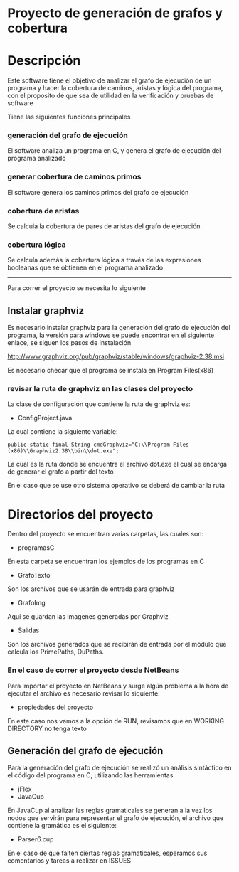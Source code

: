 # Proyecto de generación de grafos y cobertura

# Descripción

Este software tiene el objetivo de analizar el grafo de ejecución de un programa y hacer la cobertura de caminos, aristas y lógica del programa, con el proposito de que sea de utilidad en la verificación y pruebas de software

Tiene las siguientes funciones principales

### generación del grafo de ejecución

El software analiza un programa en C, y genera el grafo de ejecución del programa analizado

### generar cobertura de caminos primos

El software genera los caminos primos del grafo de ejecución

### cobertura de aristas

Se calcula la cobertura de pares de aristas del grafo de ejecución

### cobertura lógica

Se calcula además la cobertura lógica a través de las expresiones booleanas que se obtienen en el programa analizado



--------------------------

Para correr el proyecto se necesita lo siguiente


Instalar graphviz
--------------------

Es necesario instalar graphviz para la generación del grafo de ejecución del programa, la versión para windows se puede encontrar en el siguiente enlace, se siguen los pasos de instalación

http://www.graphviz.org/pub/graphviz/stable/windows/graphviz-2.38.msi

Es necesario checar que el programa se instala en Program Files(x86)

### revisar la ruta de graphviz en las clases del proyecto

La clase de configuración que contiene la ruta de graphviz es:
+ ConfigProject.java

La cual contiene la siguiente variable:

    public static final String cmdGraphviz="C:\\Program Files (x86)\\Graphviz2.38\\bin\\dot.exe";
    
La cual es la ruta donde se encuentra el archivo dot.exe el cual se encarga de generar el grafo a partir del texto

En el caso que se use otro sistema operativo se deberá de cambiar la ruta

# Directorios del proyecto

Dentro del proyecto se encuentran varias carpetas, las cuales son:
 + programasC
 
 En esta carpeta se encuentran los ejemplos de los programas en C
 
 + GrafoTexto
 
 Son los archivos que se usarán de entrada para graphviz
 
 + GrafoImg
 
 Aquí se guardan las imagenes generadas por Graphviz
 
 + Salidas
 
 Son los archivos generados que se recibirán de entrada por el módulo que calcula los PrimePaths, DuPaths.

### En el caso de correr el proyecto desde NetBeans


Para importar el proyecto en NetBeans y surge algún problema a la hora de ejecutar el archivo es necesario revisar lo siquiente:
+ propiedades del proyecto

En este caso nos vamos a la opción de RUN, revisamos que en WORKING DIRECTORY no tenga texto


Generación del grafo de ejecución
--------------------

Para la generación del grafo de ejecución se realizó un análisis sintáctico en el código del programa en C, utilizando las herramientas
+ jFlex
+ JavaCup

En JavaCup al analizar las reglas gramaticales se generan a la vez los nodos que servirán para representar el grafo de ejecución, el archivo que contiene la gramática es el siguiente:

+ Parser6.cup

En el caso de que falten ciertas reglas gramaticales, esperamos sus comentarios y tareas a realizar en ISSUES
